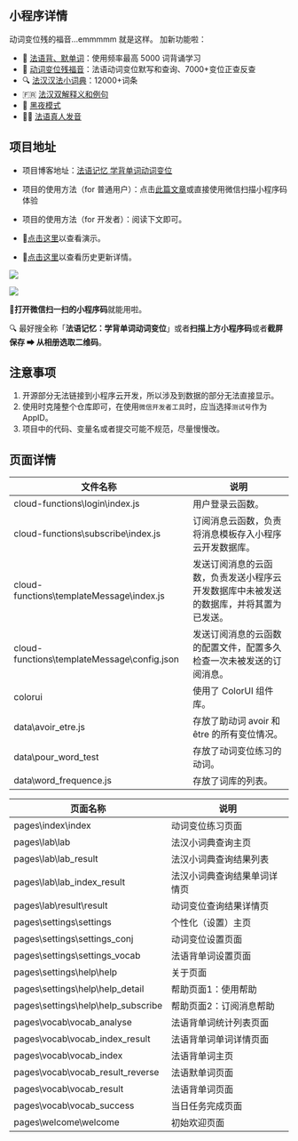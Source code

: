 ## 小程序详情

动词变位残的福音…emmmmm 就是这样。 加新功能啦：

- 📝 [法语背、默单词](https://xd.sh.cn/conj-helper-3-0-0/)：使用频率最高 5000 词背诵学习
- 🎉 [动词变位残福音](https://xd.sh.cn/conj-helper-2-0-0/)：法语动词变位默写和查询、7000+变位正查反查
- 🔍 [法汉汉法小词典](https://xd.sh.cn/conj-helper-3-7-0/)：12000+词条
- 🇫🇷 [法汉双解释义和例句](https://xd.sh.cn/conj-helper-3-0-0/)
- 🌃 [黑夜模式](https://xd.sh.cn/conj-helper-3-3-0/)
- 🙋‍♀️ [法语真人发音](https://xd.sh.cn/conj-helper-3-4-0/)

## 项目地址

- 项目博客地址：[法语记忆 学背单词动词变位](https://xd.sh.cn/conj-helper/)
- 项目的使用方法（for 普通用户）：点击[此篇文章](https://xd.sh.cn/conj-helper/)或直接使用微信扫描小程序码体验
- 项目的使用方法（for 开发者）：阅读下文即可。

- 👀[点击这里](https://www.bilibili.com/video/BV1tz4y197Yz)以查看演示。
- 🚩[点击这里](https://xd.sh.cn/conj-helper-version/)以查看历史更新详情。

![](https://xd.sh.cn/uploads/2019/12/2019-12-24-01_23_07-conj-helper-v3-3-0.jpg)

![](https://xd.sh.cn/uploads/2019/12/2019-12-24-01_10_37-conj-helper-v3-3-0.jpg)

📱**打开微信扫一扫的小程序码**就能用啦。

🔍 最好搜全称「**法语记忆：学背单词动词变位**」或者**扫描上方小程序码**或者**截屏保存 ➡ 从相册选取二维码**。

## 注意事项

1. 开源部分无法链接到小程序云开发，所以涉及到数据的部分无法直接显示。
2. 使用时克隆整个仓库即可，在使用`微信开发者工具`时，应当选择`测试号`作为AppID。
3. 项目中的代码、变量名或者提交可能不规范，尽量慢慢改。

## 页面详情

| 文件名称                                    | 说明                                                                                   |
| ------------------------------------------- | -------------------------------------------------------------------------------------- |
| cloud-functions\login\index.js              | 用户登录云函数。                                                                       |
| cloud-functions\subscribe\index.js          | 订阅消息云函数，负责将消息模板存入小程序云开发数据库。                                 |
| cloud-functions\templateMessage\index.js    | 发送订阅消息的云函数，负责发送小程序云开发数据库中未被发送的数据库，并将其置为已发送。 |
| cloud-functions\templateMessage\config.json | 发送订阅消息的云函数的配置文件，配置多久检查一次未被发送的订阅消息。                   |
| colorui                                     | 使用了 ColorUI 组件库。                                                                |
| data\avoir_etre.js                          | 存放了助动词 avoir 和 être 的所有变位情况。                                            |
| data\pour_word_test                         | 存放了动词变位练习的动词。                                                             |
| data\word_frequence.js                      | 存放了词库的列表。                                                                     |


| 页面名称                           | 说明                         |
| ---------------------------------- | ---------------------------- |
| pages\index\index                  | 动词变位练习页面             |
| pages\lab\lab                      | 法汉小词典查询主页           |
| pages\lab\lab_result               | 法汉小词典查询结果列表       |
| pages\lab\lab_index_result         | 法汉小词典查询结果单词详情页 |
| pages\lab\result\result            | 动词变位查询结果详情页       |
| pages\settings\settings            | 个性化（设置）主页           |
| pages\settings\settings_conj       | 动词变位设置页面             |
| pages\settings\settings_vocab      | 法语背单词设置页面           |
| pages\settings\help\help           | 关于页面                     |
| pages\settings\help\help_detail    | 帮助页面1：使用帮助          |
| pages\settings\help\help_subscribe | 帮助页面2：订阅消息帮助      |
| pages\vocab\vocab_analyse          | 法语背单词统计列表页面       |
| pages\vocab\vocab_index_result     | 法语背单词单词详情页面       |
| pages\vocab\vocab_index            | 法语背单词主页               |
| pages\vocab\vocab_result_reverse   | 法语默单词页面               |
| pages\vocab\vocab_result           | 法语背单词页面               |
| pages\vocab\vocab_success          | 当日任务完成页面             |
| pages\welcome\welcome              | 初始欢迎页面                 |
